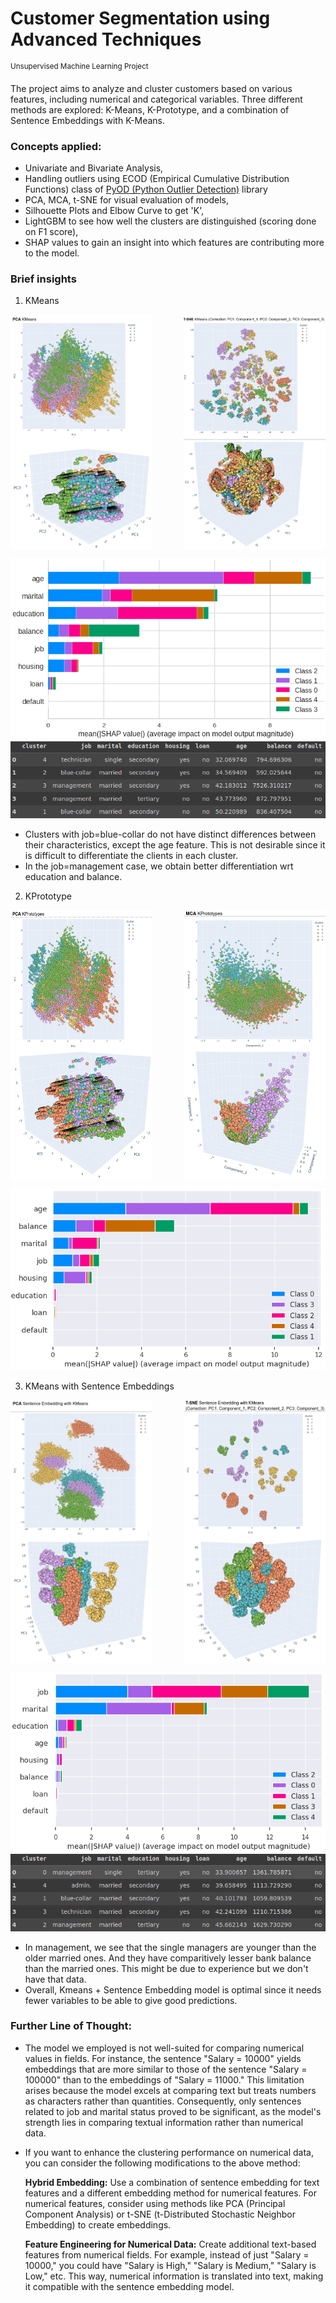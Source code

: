 # Customer Segmentation using Advanced Techniques
<sup>Unsupervised Machine Learning Project</sup>

The project aims to analyze and cluster customers based on various features, including numerical and categorical variables. 
Three different methods are explored: K-Means, K-Prototype, and a combination of Sentence Embeddings with K-Means.

### Concepts applied: 
- Univariate and Bivariate Analysis,
- Handling outliers using ECOD (Empirical Cumulative Distribution Functions) class of [PyOD (Python Outlier Detection)](https://github.com/yzhao062/pyod) library
- PCA, MCA, t-SNE for visual evaluation of models,
- Silhouette Plots and Elbow Curve to get 'K',
- LightGBM to see how well the clusters are distinguished (scoring done on F1 score),
- SHAP values to gain an insight into which features are contributing more to the model.

### Brief insights
1. KMeans

<div style="display:flex; justify-content:space-between;">
  <img src="https://github.com/hrootscraft/customer-segmentation/blob/e276a99b300f004f9acc7a1e809eda795397f5f1/assets/PCA1.png" width="45%" alt="PCA1">
  <img src="https://github.com/hrootscraft/customer-segmentation/blob/e276a99b300f004f9acc7a1e809eda795397f5f1/assets/TSNE1.png" width="45%" alt="TSNE1">
</div>

![alt1](https://github.com/hrootscraft/customer-segmentation/blob/e276a99b300f004f9acc7a1e809eda795397f5f1/assets/SHAP1.png)
![alt2](https://github.com/hrootscraft/customer-segmentation/blob/aa1d7b8d75960073b6bc065bf58113d4654944a5/assets/CI1.png)

- Clusters with job=blue-collar do not have distinct differences between their characteristics, except the age feature. This is not desirable since it is difficult to differentiate the clients in each cluster.
- In the job=management case, we obtain better differentiation wrt education and balance.



2. KPrototype

<div style="display:flex; justify-content:space-between;">
  <img src="https://github.com/hrootscraft/customer-segmentation/blob/e276a99b300f004f9acc7a1e809eda795397f5f1/assets/PCA2.png" width="45%" alt="PCA2">
  <img src="https://github.com/hrootscraft/customer-segmentation/blob/e276a99b300f004f9acc7a1e809eda795397f5f1/assets/MCA2.png" width="45%" alt="MCA2">
</div>

![img](https://github.com/hrootscraft/customer-segmentation/blob/e276a99b300f004f9acc7a1e809eda795397f5f1/assets/SHAP2.png)

3. KMeans with Sentence Embeddings

<div style="display:flex; justify-content:space-between;">
  <img src="https://github.com/hrootscraft/customer-segmentation/blob/e276a99b300f004f9acc7a1e809eda795397f5f1/assets/PCA3.png" width="45%" alt="PCA3">
  <img src="https://github.com/hrootscraft/customer-segmentation/blob/e276a99b300f004f9acc7a1e809eda795397f5f1/assets/TSNE3.png" width="45%" alt="TSNE3">
</div>

![alt3](https://github.com/hrootscraft/customer-segmentation/blob/e276a99b300f004f9acc7a1e809eda795397f5f1/assets/SHAP3.png)
![alt4](https://github.com/hrootscraft/customer-segmentation/blob/aa1d7b8d75960073b6bc065bf58113d4654944a5/assets/CI3.png)

- In management, we see that the single managers are younger than the older married ones. And they have comparitively lesser bank balance than the married ones. This might be due to experience but we don't have that data.
- Overall,  Kmeans + Sentence Embedding model is optimal since it needs fewer variables to be able to give good predictions.

### Further Line of Thought:
- The model we employed is not well-suited for comparing numerical values in fields. For instance, the sentence "Salary = 10000" yields embeddings that are more similar to those of the sentence "Salary = 100000" than to the embeddings of "Salary = 11000." This limitation arises because the model excels at comparing text but treats numbers as characters rather than quantities. Consequently, only sentences related to job and marital status proved to be significant, as the model's strength lies in comparing textual information rather than numerical data.
- If you want to enhance the clustering performance on numerical data, you can consider the following modifications to the above method:

  **Hybrid Embedding:**
  Use a combination of sentence embedding for text features and a different embedding method for numerical features.
  For numerical features, consider using methods like PCA (Principal Component Analysis) or t-SNE (t-Distributed Stochastic Neighbor Embedding) to create embeddings.

  **Feature Engineering for Numerical Data:**
  Create additional text-based features from numerical fields. For example, instead of just "Salary = 10000," you could have "Salary is High," "Salary is Medium," "Salary is Low," etc. This way, numerical information is translated into text, making it compatible with the sentence embedding model.
